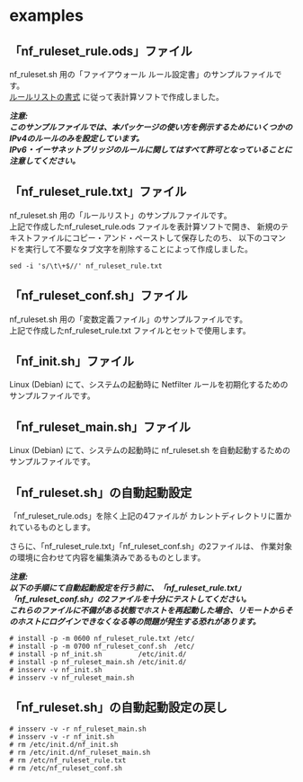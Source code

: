 # examples

## 「nf_ruleset_rule.ods」ファイル

nf_ruleset.sh 用の「ファイアウォール ルール設定書」のサンプルファイルです。  
[ルールリストの書式](https://github.com/yuksiy/nf_tools/blob/master/README.md#ルールリストの書式)
に従って表計算ソフトで作成しました。

***注意:***  
***このサンプルファイルでは、本パッケージの使い方を例示するためにいくつかのIPv4のルールのみを設定しています。***  
***IPv6・イーサネットブリッジのルールに関してはすべて許可となっていることに注意してください。***

## 「nf_ruleset_rule.txt」ファイル

nf_ruleset.sh 用の「ルールリスト」のサンプルファイルです。  
上記で作成したnf_ruleset_rule.ods ファイルを表計算ソフトで開き、
新規のテキストファイルにコピー・アンド・ペーストして保存したのち、
以下のコマンドを実行して不要なタブ文字を削除することによって作成しました。

    sed -i 's/\t\+$//' nf_ruleset_rule.txt

## 「nf_ruleset_conf.sh」ファイル

nf_ruleset.sh 用の「変数定義ファイル」のサンプルファイルです。  
上記で作成したnf_ruleset_rule.txt ファイルとセットで使用します。

## 「nf_init.sh」ファイル

Linux (Debian) にて、システムの起動時に
Netfilter ルールを初期化するためのサンプルファイルです。

## 「nf_ruleset_main.sh」ファイル

Linux (Debian) にて、システムの起動時に
nf_ruleset.sh を自動起動するためのサンプルファイルです。

## 「nf_ruleset.sh」の自動起動設定

「nf_ruleset_rule.ods」を除く上記の4ファイルが
カレントディレクトリに置かれているものとします。

さらに、「nf_ruleset_rule.txt」「nf_ruleset_conf.sh」の2ファイルは、
作業対象の環境に合わせて内容を編集済みであるものとします。 

***注意:***  
***以下の手順にて自動起動設定を行う前に、「nf_ruleset_rule.txt」「nf_ruleset_conf.sh」の2ファイルを十分にテストしてください。***  
***これらのファイルに不備がある状態でホストを再起動した場合、リモートからそのホストにログインできなくなる等の問題が発生する恐れがあります。***

    # install -p -m 0600 nf_ruleset_rule.txt /etc/
    # install -p -m 0700 nf_ruleset_conf.sh  /etc/
    # install -p nf_init.sh         /etc/init.d/
    # install -p nf_ruleset_main.sh /etc/init.d/
    # insserv -v nf_init.sh
    # insserv -v nf_ruleset_main.sh

## 「nf_ruleset.sh」の自動起動設定の戻し

    # insserv -v -r nf_ruleset_main.sh
    # insserv -v -r nf_init.sh
    # rm /etc/init.d/nf_init.sh
    # rm /etc/init.d/nf_ruleset_main.sh
    # rm /etc/nf_ruleset_rule.txt
    # rm /etc/nf_ruleset_conf.sh
